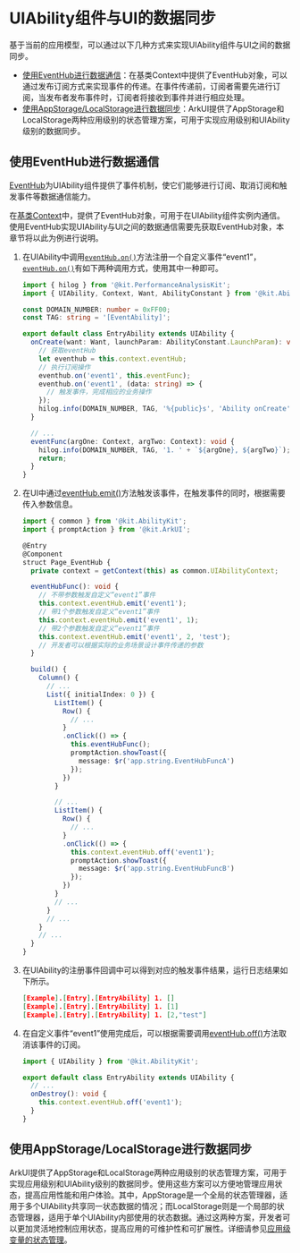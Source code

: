 # UIAbility组件与UI的数据同步


基于当前的应用模型，可以通过以下几种方式来实现UIAbility组件与UI之间的数据同步。

- [使用EventHub进行数据通信](#使用eventhub进行数据通信)：在基类Context中提供了EventHub对象，可以通过发布订阅方式来实现事件的传递。在事件传递前，订阅者需要先进行订阅，当发布者发布事件时，订阅者将接收到事件并进行相应处理。
- [使用AppStorage/LocalStorage进行数据同步](#使用appstoragelocalstorage进行数据同步)：ArkUI提供了AppStorage和LocalStorage两种应用级别的状态管理方案，可用于实现应用级别和UIAbility级别的数据同步。


## 使用EventHub进行数据通信

[EventHub](../reference/apis-ability-kit/js-apis-inner-application-eventHub.md)为UIAbility组件提供了事件机制，使它们能够进行订阅、取消订阅和触发事件等数据通信能力。

在[基类Context](application-context-stage.md)中，提供了EventHub对象，可用于在UIAbility组件实例内通信。使用EventHub实现UIAbility与UI之间的数据通信需要先获取EventHub对象，本章节将以此为例进行说明。

1. 在UIAbility中调用[`eventHub.on()`](../reference/apis-ability-kit/js-apis-inner-application-eventHub.md#eventhubon)方法注册一个自定义事件“event1”，[`eventHub.on()`](../reference/apis-ability-kit/js-apis-inner-application-eventHub.md#eventhubon)有如下两种调用方式，使用其中一种即可。

    ```ts
    import { hilog } from '@kit.PerformanceAnalysisKit';
    import { UIAbility, Context, Want, AbilityConstant } from '@kit.AbilityKit';

    const DOMAIN_NUMBER: number = 0xFF00;
    const TAG: string = '[EventAbility]';

    export default class EntryAbility extends UIAbility {
      onCreate(want: Want, launchParam: AbilityConstant.LaunchParam): void {
        // 获取eventHub
        let eventhub = this.context.eventHub;
        // 执行订阅操作
        eventhub.on('event1', this.eventFunc);
        eventhub.on('event1', (data: string) => {
          // 触发事件，完成相应的业务操作
        });
        hilog.info(DOMAIN_NUMBER, TAG, '%{public}s', 'Ability onCreate');
      }

      // ...
      eventFunc(argOne: Context, argTwo: Context): void {
        hilog.info(DOMAIN_NUMBER, TAG, '1. ' + `${argOne}, ${argTwo}`);
        return;
      }
    }
    ```

2. 在UI中通过[eventHub.emit()](../reference/apis-ability-kit/js-apis-inner-application-eventHub.md#eventhubemit)方法触发该事件，在触发事件的同时，根据需要传入参数信息。

    ```ts
    import { common } from '@kit.AbilityKit';
    import { promptAction } from '@kit.ArkUI';

    @Entry
    @Component
    struct Page_EventHub {
      private context = getContext(this) as common.UIAbilityContext;

      eventHubFunc(): void {
        // 不带参数触发自定义“event1”事件
        this.context.eventHub.emit('event1');
        // 带1个参数触发自定义“event1”事件
        this.context.eventHub.emit('event1', 1);
        // 带2个参数触发自定义“event1”事件
        this.context.eventHub.emit('event1', 2, 'test');
        // 开发者可以根据实际的业务场景设计事件传递的参数
      }

      build() {
        Column() {
          // ...
          List({ initialIndex: 0 }) {
            ListItem() {
              Row() {
                // ...
              }
              .onClick(() => {
                this.eventHubFunc();
                promptAction.showToast({
                  message: $r('app.string.EventHubFuncA')
                });
              })
            }

            // ...
            ListItem() {
              Row() {
                // ...
              }
              .onClick(() => {
                this.context.eventHub.off('event1');
                promptAction.showToast({
                  message: $r('app.string.EventHubFuncB')
                });
              })
            }
            // ...
          }
          // ...
        }
        // ...
      }
    }
    ```

3. 在UIAbility的注册事件回调中可以得到对应的触发事件结果，运行日志结果如下所示。

    ```json
    [Example].[Entry].[EntryAbility] 1. []
    [Example].[Entry].[EntryAbility] 1. [1]
    [Example].[Entry].[EntryAbility] 1. [2,"test"]
    ```
   
4. 在自定义事件“event1”使用完成后，可以根据需要调用[eventHub.off()](../reference/apis-ability-kit/js-apis-inner-application-eventHub.md#eventhuboff)方法取消该事件的订阅。

    ```ts
    import { UIAbility } from '@kit.AbilityKit';

    export default class EntryAbility extends UIAbility {
      // ... 
      onDestroy(): void {
        this.context.eventHub.off('event1');
      }
    }
    ```

## 使用AppStorage/LocalStorage进行数据同步

ArkUI提供了AppStorage和LocalStorage两种应用级别的状态管理方案，可用于实现应用级别和UIAbility级别的数据同步。使用这些方案可以方便地管理应用状态，提高应用性能和用户体验。其中，AppStorage是一个全局的状态管理器，适用于多个UIAbility共享同一状态数据的情况；而LocalStorage则是一个局部的状态管理器，适用于单个UIAbility内部使用的状态数据。通过这两种方案，开发者可以更加灵活地控制应用状态，提高应用的可维护性和可扩展性。详细请参见[应用级变量的状态管理](../quick-start/arkts-application-state-management-overview.md)。

